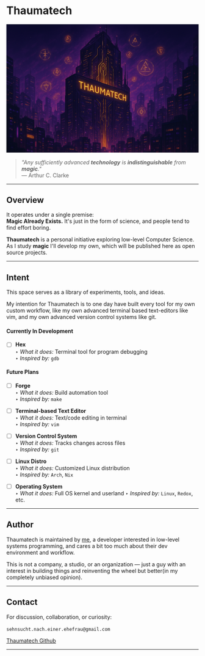 # Thaumatech


<p align="center">
  <img src="assets/thaumatech.png" alt="Thaumatech Logo"/>
</p>


> *"_Any sufficiently advanced **technology** is **indistinguishable** from **magic**._"*  
> — Arthur C. Clarke

---

## Overview

It operates under a single premise:  
**Magic Already Exists.** It's just in the form of science, and people tend to find effort boring.

**Thaumatech** is a personal initiative exploring low-level Computer Science. As I study **magic** I'll develop my own, which will be published here as open source projects.

---

## Intent

This space serves as a library of experiments, tools, and ideas.

My intention for Thaumatech is to one day have built every tool for my own custom workflow, like my own advanced terminal based text-editors like vim, and my own advanced version control systems like git.

#### Currently In Development

- [ ] **Hex**  
  ‣ *What it does:* Terminal tool for program debugging  
  ‣ *Inspired by:* `gdb`

#### Future Plans

- [ ] **Forge**  
  ‣ *What it does:* Build automation tool  
  ‣ *Inspired by:* `make`

- [ ] **Terminal-based Text Editor**  
  ‣ *What it does:* Text/code editing in terminal  
  ‣ *Inspired by:* `vim`

- [ ] **Version Control System**  
  ‣ *What it does:* Tracks changes across files  
  ‣ *Inspired by:* `git`

- [ ] **Linux Distro**  
  ‣ *What it does:* Customized Linux distribution  
  ‣ *Inspired by:* `Arch`, `Nix`

- [ ] **Operating System**  
  ‣ *What it does:* Full OS kernel and userland
  ‣ *Inspired by:* `Linux`, `Redox`, etc.

---

## Author

Thaumatech is maintained by <a href="https://sehnsucht-nach-einer-ehefrau.vercel.app" target="_blank">me</a>, a developer interested in low-level systems programming, and cares a bit too much about their dev environment and workflow.

This is not a company, a studio, or an organization — just a guy with an interest in building things and reinventing the wheel but better(in my completely unbiased opinion).

---

## Contact

For discussion, collaboration, or curiosity:

`sehnsucht.nach.einer.ehefrau@gmail.com`  

[Thaumatech Github](https://github.com/thaumatech)

---
